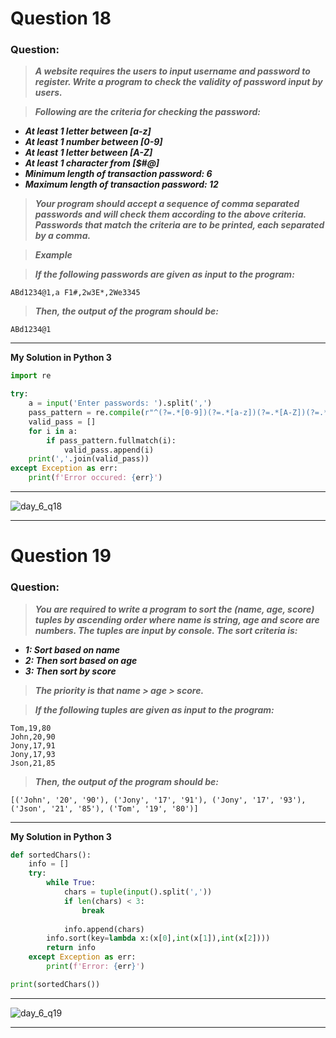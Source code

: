 # Question 18

### **Question:**

> **_A website requires the users to input username and password to register. Write a program to check the validity of password input by users._**

> **_Following are the criteria for checking the password:_**

- **_At least 1 letter between [a-z]_**
- **_At least 1 number between [0-9]_**
- **_At least 1 letter between [A-Z]_**
- **_At least 1 character from [$#@]_**
- **_Minimum length of transaction password: 6_**
- **_Maximum length of transaction password: 12_**

> **_Your program should accept a sequence of comma separated passwords and will check them according to the above criteria. Passwords that match the criteria are to be printed, each separated by a comma._**

> **_Example_**

> **_If the following passwords are given as input to the program:_**

```
ABd1234@1,a F1#,2w3E*,2We3345
```

> **_Then, the output of the program should be:_**

```
ABd1234@1
```

---

**My Solution in Python 3**

```python
import re

try:
	a = input('Enter passwords: ').split(',')
	pass_pattern = re.compile(r"^(?=.*[0-9])(?=.*[a-z])(?=.*[A-Z])(?=.*[$#@]).{6,12}$")
	valid_pass = []
	for i in a:
	    if pass_pattern.fullmatch(i):
	        valid_pass.append(i)
	print(','.join(valid_pass))
except Exception as err:
	print(f'Error occured: {err}')
```

---
![day_6_q18](https://github.com/0KvinayK0/python-100-exercises/assets/126001522/ace2270b-1dc5-436a-9e71-e87228e94acd)

---

# Question 19

### **Question:**

> **_You are required to write a program to sort the (name, age, score) tuples by ascending order where name is string, age and score are numbers. The tuples are input by console. The sort criteria is:_**

- **_1: Sort based on name_**
- **_2: Then sort based on age_**
- **_3: Then sort by score_**

> **_The priority is that name > age > score._**

> **_If the following tuples are given as input to the program:_**

```
Tom,19,80
John,20,90
Jony,17,91
Jony,17,93
Json,21,85
```

> **_Then, the output of the program should be:_**

```
[('John', '20', '90'), ('Jony', '17', '91'), ('Jony', '17', '93'), ('Json', '21', '85'), ('Tom', '19', '80')]
```

---

**My Solution in Python 3**

```python
def sortedChars():
    info = []
    try:
        while True:
            chars = tuple(input().split(','))
            if len(chars) < 3:
                break
            
            info.append(chars)
        info.sort(key=lambda x:(x[0],int(x[1]),int(x[2])))
        return info
    except Exception as err:
        print(f'Error: {err}')

print(sortedChars())
```

---
![day_6_q19](https://github.com/0KvinayK0/python-100-exercises/assets/126001522/fd849f98-8642-45b0-91d4-9c67242801cd)

---

